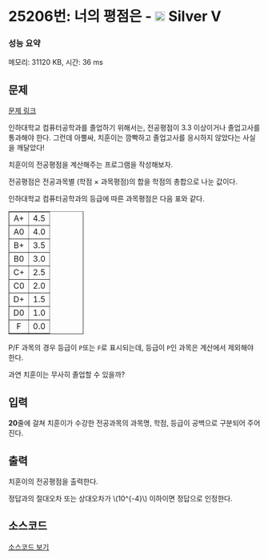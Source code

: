 # 25206번: 너의 평점은 - <img src="https://static.solved.ac/tier_small/6.svg" style="height:20px" /> Silver V

<!-- performance -->
### 성능 요약
메모리: 31120 KB, 시간: 36 ms
<!-- end -->

## 문제

[문제 링크](https://boj.kr/25206)


<p>인하대학교 컴퓨터공학과를 졸업하기 위해서는, 전공평점이 3.3 이상이거나 졸업고사를 통과해야 한다. 그런데 아뿔싸, 치훈이는 깜빡하고 졸업고사를 응시하지 않았다는 사실을 깨달았다!</p>

<p>치훈이의 전공평점을 계산해주는 프로그램을 작성해보자.</p>

<p>전공평점은&nbsp;전공과목별 (학점&nbsp;× 과목평점)의 합을 학점의 총합으로 나눈 값이다.</p>

<p>인하대학교 컴퓨터공학과의 등급에 따른 과목평점은 다음 표와&nbsp;같다.</p>

<table border="1" cellpadding="1" cellspacing="1" class="table table-bordered" style="width: 150px;">
<tbody>
<tr>
<td style="text-align: center;">A+</td>
<td style="text-align: center;">4.5</td>
</tr>
<tr>
<td style="text-align: center;">A0</td>
<td style="text-align: center;">4.0</td>
</tr>
<tr>
<td style="text-align: center;">B+</td>
<td style="text-align: center;">3.5</td>
</tr>
<tr>
<td style="text-align: center;">B0</td>
<td style="text-align: center;">3.0</td>
</tr>
<tr>
<td style="text-align: center;">C+</td>
<td style="text-align: center;">2.5</td>
</tr>
<tr>
<td style="text-align: center;">C0</td>
<td style="text-align: center;">2.0</td>
</tr>
<tr>
<td style="text-align: center;">D+</td>
<td style="text-align: center;">1.5</td>
</tr>
<tr>
<td style="text-align: center;">D0</td>
<td style="text-align: center;">1.0</td>
</tr>
<tr>
<td style="text-align: center;">F</td>
<td style="text-align: center;">0.0</td>
</tr>
</tbody>
</table>

<p>P/F 과목의 경우 등급이 <code>P</code>또는 <code>F</code>로 표시되는데, 등급이 <code>P</code>인 과목은 계산에서 제외해야 한다.</p>

<p>과연 치훈이는 무사히 졸업할 수 있을까?</p>



## 입력


<p><strong>20</strong>줄에 걸쳐 치훈이가 수강한 전공과목의 과목명, 학점, 등급이 공백으로 구분되어 주어진다.</p>



## 출력


<p>치훈이의 전공평점을 출력한다.</p>

<p>정답과의 절대오차 또는 상대오차가 \(10^{-4}\) 이하이면 정답으로 인정한다.</p>



## 소스코드

[소스코드 보기](너의%20평점은.py)